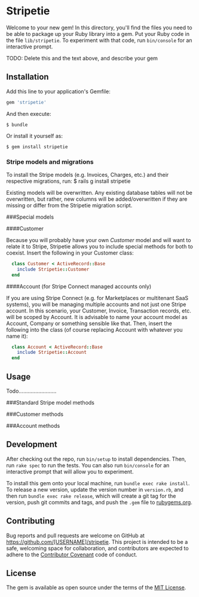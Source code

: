 # Stripetie

Welcome to your new gem! In this directory, you'll find the files you need to be able to package up your Ruby library into a gem. Put your Ruby code in the file `lib/stripetie`. To experiment with that code, run `bin/console` for an interactive prompt.

TODO: Delete this and the text above, and describe your gem

## Installation

Add this line to your application's Gemfile:

```ruby
gem 'stripetie'
```

And then execute:

    $ bundle

Or install it yourself as:

    $ gem install stripetie

### Stripe models and migrations

To install the Stripe models (e.g. Invoices, Charges, etc.) and their respective migrations, run:
    $ rails g install stripetie

Existing models will be overwritten. Any existing database tables will not be overwritten, but rather, new columns will be added/overwritten if they are missing or differ from the Stripetie migration script.

###Special models

####Customer

Because you will probably have your own *Customer* model and will want to relate it to Stripe, Stripetie allows you to include special methods for both to coexist. Insert the following in your Customer class:
  ```ruby
    class Customer < ActiveRecord::Base
      include Stripetie::Customer
    end
  ```

####Account (for Stripe Connect managed accounts only)

If you are using Stripe Connect (e.g. for Marketplaces or multitenant SaaS systems), you will be managing multiple accounts and not just one Stripe account. In this scenario, your Customer, Invoice, Transaction records, etc. will be scoped by Account. It is advisable to name your account model as Account, Company or something sensible like that. Then, insert the following into the class (of course replacing Account with whatever you name it):
  ```ruby
    class Account < ActiveRecord::Base
      include Stripetie::Account
    end
  ```


## Usage

Todo.........................

###Standard Stripe model methods

###Customer methods

###Account methods

## Development

After checking out the repo, run `bin/setup` to install dependencies. Then, run `rake spec` to run the tests. You can also run `bin/console` for an interactive prompt that will allow you to experiment.

To install this gem onto your local machine, run `bundle exec rake install`. To release a new version, update the version number in `version.rb`, and then run `bundle exec rake release`, which will create a git tag for the version, push git commits and tags, and push the `.gem` file to [rubygems.org](https://rubygems.org).

## Contributing

Bug reports and pull requests are welcome on GitHub at https://github.com/[USERNAME]/stripetie. This project is intended to be a safe, welcoming space for collaboration, and contributors are expected to adhere to the [Contributor Covenant](contributor-covenant.org) code of conduct.


## License

The gem is available as open source under the terms of the [MIT License](http://opensource.org/licenses/MIT).
